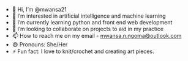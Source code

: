 - 👋 Hi, I’m @mwansa21
- 👀 I’m interested in artificial intelligence and machine learning 
- 🌱 I’m currently learning python and front end web development
- 💞️ I’m looking to collaborate on projects to aid in my practice
- 📫 How to reach me on my email - mwansa.n.ngoma@outlook.com
- 😄 Pronouns: She/Her
- ⚡ Fun fact: I love to knit/crochet and creating art pieces.

<!---
mwansa21/mwansa21 is a ✨ special ✨ repository because its `README.md` (this file) appears on your GitHub profile.
You can click the Preview link to take a look at your changes.
--->
